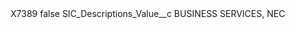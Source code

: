 <?xml version="1.0" encoding="UTF-8"?>
<CustomMetadata xmlns="http://soap.sforce.com/2006/04/metadata" xmlns:xsi="http://www.w3.org/2001/XMLSchema-instance" xmlns:xsd="http://www.w3.org/2001/XMLSchema">
    <label>X7389</label>
    <protected>false</protected>
    <values>
        <field>SIC_Descriptions_Value__c</field>
        <value xsi:type="xsd:string">BUSINESS SERVICES, NEC</value>
    </values>
</CustomMetadata>
